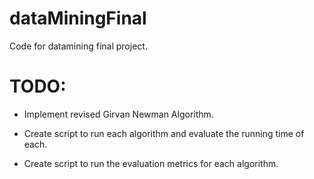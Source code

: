 # dataMiningFinal
Code for datamining final project.

# TODO:

 - Implement revised Girvan Newman Algorithm.
 
 - Create script to run each algorithm and evaluate the running time of each.
 
 - Create script to run the evaluation metrics for each algorithm.
 
